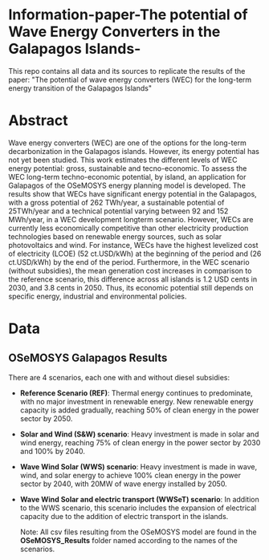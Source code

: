 # Information-paper-The potential of Wave Energy Converters in the Galapagos Islands-
This repo contains all data and its sources to replicate the results of the paper: "The potential of wave energy converters (WEC) for the long-term energy transition of the Galapagos Islands"

# Abstract 

Wave energy converters (WEC) are one of the options for the long-term decarbonization in the Galapagos islands. However, its energy potential has not yet been studied. This work estimates the
different levels of WEC energy potential: gross, sustainable and tecno-economic. To assess the WEC long-term techno-economic potential, by island, an application for Galapagos of the OSeMOSYS
energy planning model is developed. The results show that WECs have significant energy potential in the Galapagos, with a gross potential of 262 TWh/year, a sustainable potential of 25TWh/year
and a technical potential varying between 92 and 152 MWh/year, in a WEC development longterm scenario. However, WECs are currently less economically competitive than other electricity
production technologies based on renewable energy sources, such as solar photovoltaics and wind. For instance, WECs have the highest levelized cost of electricity (LCOE) (52 ct.USD/kWh) at the
beginning of the period and (26 ct.USD/kWh) by the end of the period. Furthermore, in the WEC scenario (without subsidies), the mean generation cost increases in comparison to the reference
scenario, this difference across all islands is 1.2 USD cents in 2030, and 3.8 cents in 2050. Thus, its economic potential still depends on specific energy, industrial and environmental policies.

# Data

## OSeMOSYS Galapagos Results

There are 4 scenarios, each one with and without diesel subsidies:

- **Reference Scenario (REF)**: Thermal energy continues to predominate, with no major investment in renewable energy. New renewable energy capacity is added gradually, reaching 50% of clean energy in the power sector by 2050.
- **Solar and Wind (S&W) scenario**: Heavy investment is made in solar and wind energy, reaching 75% of clean energy in the power sector by 2030 and 100% by 2040.
- **Wave Wind Solar (WWS) scenario**: Heavy investment is made in wave, wind, and solar energy to achieve 100% clean energy in the power sector by 2040, with 20MW of wave energy installed by 2050.
- **Wave Wind Solar and electric transport (WWSeT) scenario**: In addition to the WWS scenario, this scenario includes the expansion of electrical capacity due to the addition of electric transport in the islands.

  Note: All csv files resulting from the OSeMOSYS model are found in the **OSeMOSYS_Results** folder named according to the names of the scenarios.
